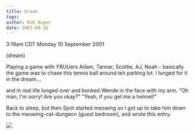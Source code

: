 ```yaml
---
title: Dream
tags: 
author: Rob Nugen
date: 2001-09-10
---
```


<title></title>
<p class=date>3:19am CDT Monday 10 September 2001</p>
<p class=note>(dream)</p>

<p class=dream>Playing a game with YRUUers Adam, Tanner, Scottie, AJ,
Noah - basically the game was to chase this tennis ball around teh
parking lot.  I lunged for it in the dream...</p>

<p>and in real life lunged over and bonked Wende in the face with my
arm.  "Oh man, I'm sorry! Are you okay?"  "Yeah, if you get me a
helmet!"</p>

<p>Back to sleep, but then Spot started meowing so I got up to take
him down to the meowing-cat-dungeon (guest bedroom), and wrote this
entry.</p>

<p><img src='/images/rob/wL-ROB.gif'/></p>

